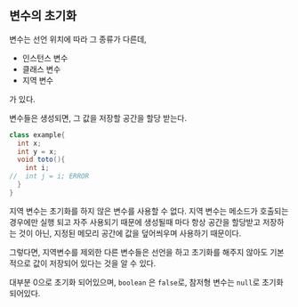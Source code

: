 ## 변수의 초기화

변수는 선언 위치에 따라 그 종류가 다른데,

- 인스턴스 변수
- 클래스 변수
- 지역 변수

가 있다.

변수들은 생성되면, 그 값을 저장할 공간을 할당 받는다.

```java 
class example{
  int x;
  int y = x;
  void toto(){
    int i;
//  int j = i; ERROR
  }
}
```

지역 변수는 초기화를 하지 않은 변수를 사용할 수 없다. 지역 변수는 메소드가 호출되는 경우에만 실행 되고 자주 사용되기 때문에 생성될때 마다 항상 공간을 할당받고 저장하는 것이 아닌, 지정된 메모리 공간에 값을 덮어씌우며 사용하기 때문이다.

그렇다면, 지역변수를 제외한 다른 변수들은 선언을 하고 초기화를 해주지 않아도 기본적으로 값이 저장되어 있다는 것을 알 수 있다.

대부분 0으로 초기화 되어있으며, `boolean` 은 `false`로, 참저형 변수는 `null`로 초기화 되어있다.